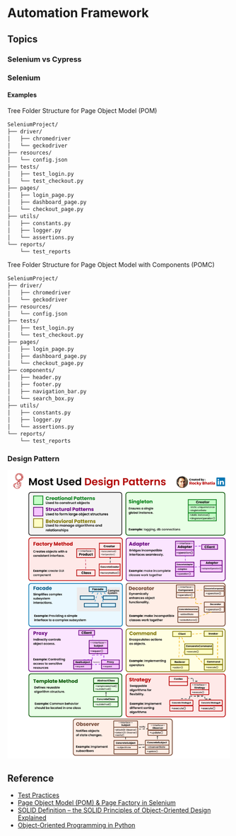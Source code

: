 # Automation Framework

## Topics

### Selenium vs Cypress

### Selenium

#### Examples

Tree Folder Structure for Page Object Model (POM)

```text
SeleniumProject/
├── driver/
│   ├── chromedriver
│   └── geckodriver
├── resources/
│   └── config.json
├── tests/
│   ├── test_login.py
│   └── test_checkout.py
├── pages/
│   ├── login_page.py
│   ├── dashboard_page.py
│   └── checkout_page.py
├── utils/
│   ├── constants.py
│   ├── logger.py
│   └── assertions.py
└── reports/
    └── test_reports
```

Tree Folder Structure for Page Object Model with Components (POMC)

```text
SeleniumProject/
├── driver/
│   ├── chromedriver
│   └── geckodriver
├── resources/
│   └── config.json
├── tests/
│   ├── test_login.py
│   └── test_checkout.py
├── pages/
│   ├── login_page.py
│   ├── dashboard_page.py
│   └── checkout_page.py
├── components/
│   ├── header.py
│   ├── footer.py
│   ├── navigation_bar.py
│   └── search_box.py
├── utils/
│   ├── constants.py
│   ├── logger.py
│   └── assertions.py
└── reports/
    └── test_reports
```

### Design Pattern

![Most used DP](../resources/images/design-pattern.gif)

## Reference

* [Test Practices](https://www.selenium.dev/documentation/test_practices/)
* [Page Object Model (POM) & Page Factory in Selenium](https://www.guru99.com/page-object-model-pom-page-factory-in-selenium-ultimate-guide.html)
* [SOLID Definition – the SOLID Principles of Object-Oriented Design Explained](https://www.freecodecamp.org/news/solid-principles-single-responsibility-principle-explained)
* [Object-Oriented Programming in Python](https://www.freecodecamp.org/news/object-oriented-programming-python/)
